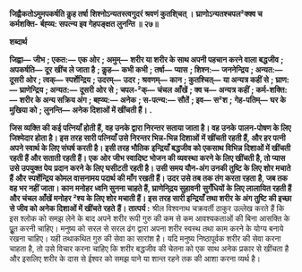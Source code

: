 **जिह्वैकतोऽमुमपकर्षति कॢह तर्षा** **शिश्नोऽन्यतस्त्वगुदरं श्रवणं कुतशि्चत् ।** **घ्राणोऽन्यतश्चपल²क्क्व च कर्मशक्ति-** **र्बह्व्य: सपत्न्य इव गेहपङ्क्षत लुनन्ति ॥ २७॥** 

**शब्दार्थ** 

**जिह्वा—** **जीभ** **; एकत:—** **एक ओर** **; अमुम्—** **शरीर या शरीर के साथ अपनी पहचान करने वाला बद्धजीव** **; अपकर्षति—** **दूर** **खींच ले जाता है** **; कॢह—** **कभी कभी** **; तर्षा—** **प्यास** **; शिश्न:—** **जननेन्द्रिय** **; अन्यत:—** **दूसरी ओर** **; त्वक्—** **स्पर्शेन्द्रिय** **; उदरम्—** **उदर** **; श्रवणम्—** **कान** **; कुतश्चित्—** **या अन्यत्र कहीं से** **; घ्राण:—** **घ्राणेन्द्रिय** **; अन्यत:—** **दूसरी ओर से** **; चपल-²क्—** **चंचल** **आँखें** **; क्व च—** **अन्यत्र कहीं** **; कर्म-शक्ति:—** **शरीर के अन्य सक्रिय अंग** **; बह्व्य:—** **अनेक** **; स-पत्न्य:—** **सौतें** **; इव—** **स²श** **;** **गेह-पतिम्—** **घर के मुखिया को** **; लुनन्ति—** **अनेक दिशाओं में खींचती हैं।** **.** 

**जिस व्यक्ति की कई पत्नियाँ होती हैं, वह उनके द्वारा निरन्तर सताया जाता है। वह उनके** **पालन-पोषण के लिए जिश्मेदार होता है। इस तरह सारी पत्नियाँ उसे निरन्तर भिन्न-भिन्न दिशाओं** **में खींचती रहती हैं, और हर पत्नी अपने स्वार्थ के लिए संघर्ष करती है। इसी तरह भौतिक** **इन्द्रियाँ बद्धजीव को एकसाथ विभिन्न दिशाओं में खींचती रहती हैं और सताती रहती हैं। एक** **ओर जीभ स्वादिष्ट भोजन की व्यवस्था करने के लिए खींचती है, तो प्यास उसे उपयुक्त पेय** **प्रदान करने के लिए घसीटती रहती है। उसी समय यौन-अंग उनकी तुष्टि के लिए शोर मचाते हैं** **और स्पर्शेन्द्रिय कोमल वासनामय पदार्थ की माँग रखती हैं। उदर उसे तब तक तंग करता रहता** **है, जब तक वह भर नहीं जाता। कान मनोहर ध्वनि सुनना चाहते हैं, घ्राणेनि्द्रय सुहावनी** **सुगँधियों के लिए लालायित रहती हैं और चंचल आँखें मनोहर ²श्य के लिए शोर मचाती हैं। इस** **तरह सारी इन्द्रियाँ तथा शरीर के अंग तुष्टि की इच्छा से जीव को अनेक दिशाओं में खींचते रहते** **हैं।** **तात्पर्य :** श्रील विश्वनाथ चक्रवर्ती ठाकुर उल्लेख करते हैं कि इस श्लोक को समझ लेने के बाद अपने शरीर रूपी गुरु की कम से कम आवश्यकताओं की बिना आसक्ति के पूॢत करनी चाहिए। मनुष्य को सरल से सरल ढंग द्वारा अपना शरीर स्वस्थ तथा काम करने के योग्य बनाये रखना चाहिए। यही तथाकथित गुरु की सेवा का सारांश है। यदि मनुष्य निष्ठापूर्वक शरीर की सेवा करना चाहता है, तो उसे विचार करना चाहिए कि शरीर बद्धजीव की चेतना को एक साथ अनेक प्रकार से खींचता है और इसलिए शरीर के दास से ईश्वर को समझ पाने या शान्त रहने तक की आशा करना व्यर्थ है।  